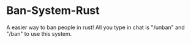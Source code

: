 # Ban-System-Rust
A easier way to ban people in rust! All you type in chat is "/unban" and "/ban" to use this system.
